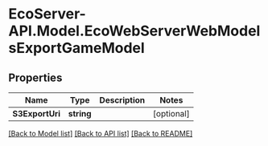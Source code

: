 # EcoServer-API.Model.EcoWebServerWebModelsExportGameModel
## Properties

Name | Type | Description | Notes
------------ | ------------- | ------------- | -------------
**S3ExportUri** | **string** |  | [optional] 

[[Back to Model list]](../README.md#documentation-for-models) [[Back to API list]](../README.md#documentation-for-api-endpoints) [[Back to README]](../README.md)

